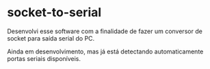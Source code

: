 # socket-to-serial

Desenvolvi esse software com a finalidade de fazer um conversor de socket para saída serial do PC.

Ainda em desenvolvimento, mas já está detectando automaticamente portas seriais disponíveis.
